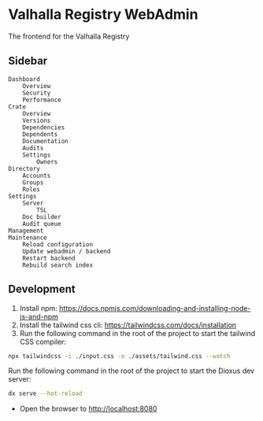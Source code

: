 # Valhalla Registry WebAdmin

The frontend for the Valhalla Registry

## Sidebar

```text
Dashboard
    Overview
    Security
    Performance
Crate
    Overview
    Versions
    Dependencies
    Dependents
    Documentation
    Audits
    Settings
        Owners
Directory
    Accounts
    Groups
    Roles
Settings
    Server
        TSL
    Doc builder
    Audit queue
Management
Maintenance
    Reload configuration
    Update webadmin / backend
    Restart backend
    Rebuild search index
```

## Development

1. Install npm: <https://docs.npmjs.com/downloading-and-installing-node-js-and-npm>
2. Install the tailwind css cli: <https://tailwindcss.com/docs/installation>
3. Run the following command in the root of the project to start the tailwind CSS compiler:

```bash
npx tailwindcss -i ./input.css -o ./assets/tailwind.css --watch
```

Run the following command in the root of the project to start the Dioxus dev server:

```bash
dx serve --hot-reload
```

- Open the browser to <http://localhost:8080>
